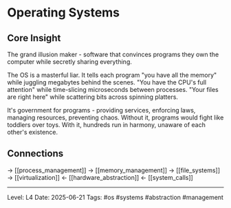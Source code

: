 # Operating Systems

## Core Insight
The grand illusion maker - software that convinces programs they own the computer while secretly sharing everything.

The OS is a masterful liar. It tells each program "you have all the memory" while juggling megabytes behind the scenes. "You have the CPU's full attention" while time-slicing microseconds between processes. "Your files are right here" while scattering bits across spinning platters.

It's government for programs - providing services, enforcing laws, managing resources, preventing chaos. Without it, programs would fight like toddlers over toys. With it, hundreds run in harmony, unaware of each other's existence.

## Connections
→ [[process_management]]
→ [[memory_management]]
→ [[file_systems]]
→ [[virtualization]]
← [[hardware_abstraction]]
← [[system_calls]]

---
Level: L4
Date: 2025-06-21
Tags: #os #systems #abstraction #management